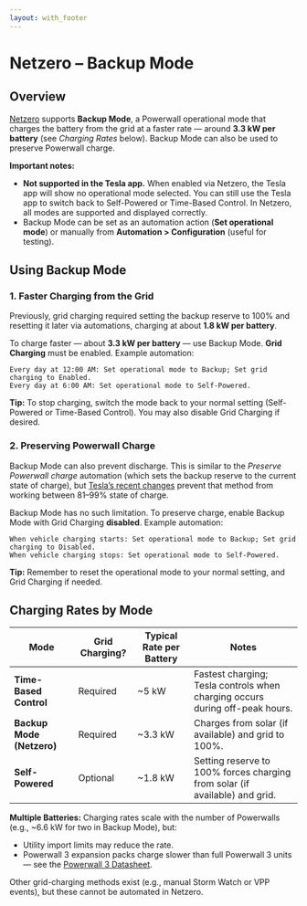 ```yaml
---
layout: with_footer
---
```


# Netzero – Backup Mode

## Overview

[Netzero](https://www.netzero.energy) supports **Backup Mode**, a Powerwall operational mode that charges the battery from the grid at a faster rate — around **3.3 kW per battery** (see *Charging Rates* below). Backup Mode can also be used to preserve Powerwall charge.

**Important notes:**

* **Not supported in the Tesla app.** When enabled via Netzero, the Tesla app will show no operational mode selected. You can still use the Tesla app to switch back to Self-Powered or Time-Based Control. In Netzero, all modes are supported and displayed correctly.
* Backup Mode can be set as an automation action (**Set operational mode**) or manually from **Automation > Configuration** (useful for testing).


## Using Backup Mode

### 1. Faster Charging from the Grid

Previously, grid charging required setting the backup reserve to 100% and resetting it later via automations, charging at about **1.8 kW per battery**.

To charge faster — about **3.3 kW per battery** — use Backup Mode. **Grid Charging** must be enabled.
Example automation:

```
Every day at 12:00 AM: Set operational mode to Backup; Set grid charging to Enabled.
Every day at 6:00 AM: Set operational mode to Self-Powered.
```

**Tip:** To stop charging, switch the mode back to your normal setting (Self-Powered or Time-Based Control). You may also disable Grid Charging if desired.


### 2. Preserving Powerwall Charge

Backup Mode can also prevent discharge. This is similar to the *Preserve Powerwall charge* automation (which sets the backup reserve to the current state of charge), but [Tesla’s recent changes](https://docs.netzero.energy/docs/tesla/BackupReserveUpdate) prevent that method from working between 81–99% state of charge.

Backup Mode has no such limitation. To preserve charge, enable Backup Mode with Grid Charging **disabled**.
Example automation:

```
When vehicle charging starts: Set operational mode to Backup; Set grid charging to Disabled.
When vehicle charging stops: Set operational mode to Self-Powered.
```

**Tip:** Remember to reset the operational mode to your normal setting, and Grid Charging if needed.


## Charging Rates by Mode

| Mode                        | Grid Charging? | Typical Rate per Battery | Notes |
|-----------------------------|----------------|--------------------------|-------|
| **Time-Based Control**      | Required       | ~5 kW                    | Fastest charging; Tesla controls when charging occurs during off-peak hours. |
| **Backup Mode (Netzero)**   | Required       | ~3.3 kW                  | Charges from solar (if available) and grid to 100%. |
| **Self-Powered**            | Optional       | ~1.8 kW                  | Setting reserve to 100% forces charging from solar (if available) and grid. |

**Multiple Batteries:** Charging rates scale with the number of Powerwalls (e.g., ~6.6 kW for two in Backup Mode), but:

* Utility import limits may reduce the rate.
* Powerwall 3 expansion packs charge slower than full Powerwall 3 units — see the [Powerwall 3 Datasheet](https://energylibrary.tesla.com/docs/Public/EnergyStorage/Powerwall/3/Datasheet/en-us/Powerwall-3-Datasheet.pdf).

Other grid-charging methods exist (e.g., manual Storm Watch or VPP events), but these cannot be automated in Netzero.
